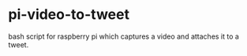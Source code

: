 # pi-video-to-tweet

bash script for raspberry pi which captures a video and attaches it to a tweet.